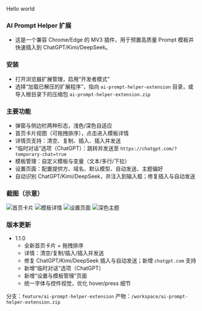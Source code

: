 Hello world


### AI Prompt Helper 扩展

- 这是一个兼容 Chrome/Edge 的 MV3 插件，用于预置高质量 Prompt 模板并快速插入到 ChatGPT/Kimi/DeepSeek。

### 安装
- 打开浏览器扩展管理，启用“开发者模式”
- 选择“加载已解压的扩展程序”，指向 `ai-prompt-helper-extension` 目录，或导入根目录下的压缩包 `ai-prompt-helper-extension.zip`

### 主要功能
- 弹窗与侧边栏两种形态，浅色/深色自适应
- 首页卡片视图（可拖拽排序），点击进入模板详情
- 详情页支持：清空、复制、插入、插入并发送
- “临时对话”选项（ChatGPT）：跳转并发送至 `https://chatgpt.com/?temporary-chat=true`
- 模板管理：自定义模板与变量（文本/多行/下拉）
- 设置页面：配置提供方、域名、默认模型、自动发送、主题偏好
- 自动识别 ChatGPT/Kimi/DeepSeek，并注入到输入框；修复插入与自动发送

### 截图（示意）
![首页卡片](/workspace/ai-prompt-helper-extension/assets/ui-home.svg)
![模板详情](/workspace/ai-prompt-helper-extension/assets/ui-detail.svg)
![设置页面](/workspace/ai-prompt-helper-extension/assets/ui-settings.svg)
![深色主题](/workspace/ai-prompt-helper-extension/assets/ui-dark.svg)

### 版本更新
- 1.1.0
  - 全新首页卡片 + 拖拽排序
  - 详情：清空/复制/插入/插入并发送
  - 修复 ChatGPT/Kimi/DeepSeek 插入与自动发送；新增 `chatgpt.com` 支持
  - 新增“临时对话”选项（ChatGPT）
  - 新增“设置与模板管理”页面
  - 统一字体与控件视觉，优化 hover/press 细节

分支：`feature/ai-prompt-helper-extension`
产物：`/workspace/ai-prompt-helper-extension.zip`
